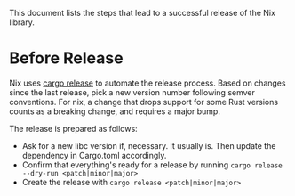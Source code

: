 This document lists the steps that lead to a successful release of the Nix
library.

# Before Release

Nix uses [cargo release](https://github.com/crate-ci/cargo-release) to automate
the release process.  Based on changes since the last release, pick a new
version number following semver conventions. For nix, a change that drops
support for some Rust versions counts as a breaking change, and requires a
major bump.

The release is prepared as follows:

- Ask for a new libc version if, necessary. It usually is.  Then update the
  dependency in Cargo.toml accordingly.
- Confirm that everything's ready for a release by running
  `cargo release --dry-run <patch|minor|major>`
- Create the release with `cargo release <patch|minor|major>`
